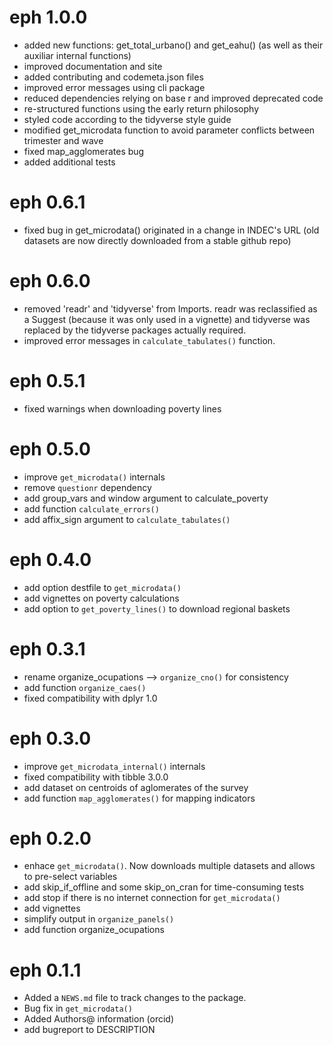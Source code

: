 # eph 1.0.0
* added new functions: get_total_urbano() and get_eahu() (as well as their auxiliar internal functions)
* improved documentation and site 
* added contributing and codemeta.json files
* improved error messages using cli package
* reduced dependencies relying on base r and improved deprecated code 
* re-structured functions using the early return philosophy
* styled code according to the tidyverse style guide
* modified get_microdata function to avoid parameter conflicts between trimester and wave
* fixed map_agglomerates bug
* added additional tests 


# eph 0.6.1
* fixed bug in get_microdata() originated in a change in INDEC's URL (old datasets are now directly downloaded from a stable github repo)

# eph 0.6.0
* removed 'readr' and 'tidyverse' from Imports. readr was reclassified as a Suggest (because it was only used in a vignette) and tidyverse was replaced by the tidyverse packages actually required.
* improved error messages in `calculate_tabulates()` function.

# eph 0.5.1
* fixed warnings when downloading poverty lines 

# eph 0.5.0
* improve `get_microdata()` internals
* remove `questionr` dependency
* add group_vars and window argument to calculate_poverty
* add function `calculate_errors()` 
* add affix_sign argument to `calculate_tabulates()`

# eph 0.4.0

* add option destfile to `get_microdata()`
* add vignettes on poverty calculations
* add option to `get_poverty_lines()` to download regional baskets

# eph 0.3.1

* rename organize_ocupations --> `organize_cno()` for consistency
* add function `organize_caes()`
* fixed compatibility with dplyr 1.0

# eph 0.3.0

* improve `get_microdata_internal()` internals
* fixed compatibility with tibble 3.0.0
* add dataset on centroids of aglomerates of the survey
* add function `map_agglomerates()` for mapping indicators

# eph 0.2.0
* enhace `get_microdata()`. Now downloads multiple datasets and allows to pre-select variables
* add skip_if_offline and some skip_on_cran for time-consuming tests
* add stop if there is no internet connection for `get_microdata()`
* add vignettes
* simplify output in `organize_panels()`
* add function organize_ocupations


# eph 0.1.1

* Added a `NEWS.md` file to track changes to the package.
* Bug fix in `get_microdata()`
* Added Authors@ information (orcid)
* add bugreport to DESCRIPTION


